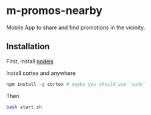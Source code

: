 # m-promos-nearby

Mobile App to share and find promotions in the vicinity.

## Installation

First, install [nodejs](http://nodejs.org)

Install cortex and anywhere

```sh	
npm install -g cortex # maybe you should use `sudo`
```	

Then

```sh
bash start.sh
```